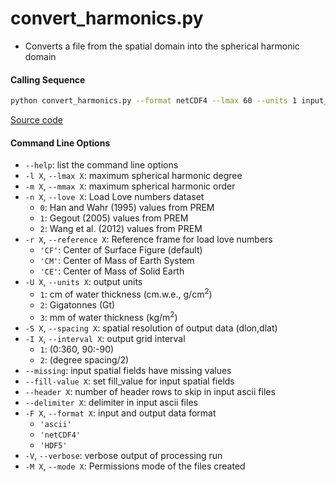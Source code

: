 convert_harmonics.py
====================

- Converts a file from the spatial domain into the spherical harmonic domain

#### Calling Sequence
```bash
python convert_harmonics.py --format netCDF4 --lmax 60 --units 1 input_file output_file
```
[Source code](https://github.com/tsutterley/read-GRACE-harmonics/blob/main/convert_harmonics.py)

#### Command Line Options
- `--help`: list the command line options
- `-l X`, `--lmax X`: maximum spherical harmonic degree
- `-m X`, `--mmax X`: maximum spherical harmonic order
- `-n X`, `--love X`: Load Love numbers dataset
     * `0`: Han and Wahr (1995) values from PREM
     * `1`: Gegout (2005) values from PREM
     * `2`: Wang et al. (2012) values from PREM
- `-r X`, `--reference X`: Reference frame for load love numbers
     * `'CF'`: Center of Surface Figure (default)
     * `'CM'`: Center of Mass of Earth System
     * `'CE'`: Center of Mass of Solid Earth
- `-U X`, `--units X`: output units
     * `1`: cm of water thickness (cm.w.e., g/cm<sup>2</sup>)
     * `2`: Gigatonnes (Gt)
     * `3`: mm of water thickness (kg/m<sup>2</sup>)
- `-S X`, `--spacing X`: spatial resolution of output data (dlon,dlat)
- `-I X`, `--interval X`: output grid interval
     * `1`: (0:360, 90:-90)
     * `2`: (degree spacing/2)
- `--missing`: input spatial fields have missing values
- `--fill-value X`: set fill_value for input spatial fields
- `--header X`: number of header rows to skip in input ascii files
- `--delimiter X`: delimiter in input ascii files
- `-F X`, `--format X`: input and output data format
     * `'ascii'`
     * `'netCDF4'`
     * `'HDF5'`
- `-V`, `--verbose`: verbose output of processing run
- `-M X`, `--mode X`: Permissions mode of the files created
